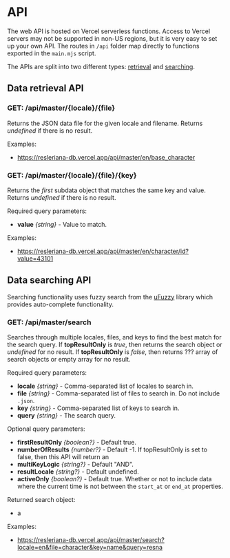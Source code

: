 # API

The web API is hosted on Vercel serverless functions. Access to Vercel servers may not be supported in non-US regions, but it is very easy to set up your own API. The routes in `/api` folder map directly to functions exported in the `main.mjs` script.

The APIs are split into two different types: [retrieval](#data-retrieval-api) and [searching](#data-searching-api).

## Data retrieval API

### GET: /api/master/{locale}/{file}
Returns the JSON data file for the given locale and filename. Returns *undefined* if there is no result.

Examples:  
- https://resleriana-db.vercel.app/api/master/en/base_character

### GET: /api/master/{locale}/{file}/{key}
Returns the *first* subdata object that matches the same key and value. Returns *undefined* if there is no result.

Required query parameters:  
- **value** *{string}* - Value to match.

Examples:  
- https://resleriana-db.vercel.app/api/master/en/character/id?value=43101

## Data searching API

Searching functionality uses fuzzy search from the [uFuzzy](https://github.com/leeoniya/uFuzzy) library which provides auto-complete functionality.

### GET: /api/master/search
Searches through multiple locales, files, and keys to find the best match for the search query. If **topResultOnly** is *true*, then returns the search object or *undefined* for no result. If **topResultOnly** is *false*, then returns ??? array of search objects or empty array for no result.

Required query parameters:  
- **locale** *{string}* - Comma-separated list of locales to search in.  
- **file** *{string}* - Comma-separated list of files to search in. Do not include `.json`.  
- **key** *{string}* - Comma-separated list of keys to search in.  
- **query** *{string}* - The search query.  

Optional query parameters:
- **firstResultOnly** *{boolean?}* - Default true.  
- **numberOfResults** *{number?}* - Default -1. If topResultOnly is set to false, then this API will return an  
- **multiKeyLogic** *{string?}* - Default "AND".  
- **resultLocale** *{string?}* - Default undefined.  
- **activeOnly** *{boolean?}* - Default true. Whether or not to include data where the current time is not between the `start_at` or `end_at` properties.

Returned search object:
- a

Examples:  
- https://resleriana-db.vercel.app/api/master/search?locale=en&file=character&key=name&query=resna  
<!-- - https://resleriana-db.vercel.app/api/parsed/search?locale=en&file=material&key=equipment_trait.name,equipment_trait.name&query=physical%20res,%20magic%20res   -->